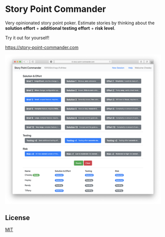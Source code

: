 # Story Point Commander

Very opinionated story point poker. Estimate stories by thinking about the **solution effort** + **additional testing effort** + **risk level**.

Try it out for yourself!

https://story-point-commander.com

<p align="center">
  <a href="https://story-point-commander.com">
    <img alt="Story Point Commander session example screenshot" src="media/session-example.png">
  </a>
</p>

## License

[MIT](LICENSE)
